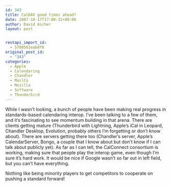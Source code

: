 ```yaml
---
id: 343
title: CalDAV good times ahead?
date: 2007-10-17T17:00:31+00:00
author: David Ascher
layout: post


restapi_import_id:
  - 5780561eab8f6
original_post_id:
  - "343"
categories:
  - Apple
  - Calendaring
  - Chandler
  - MailCo
  - Mozilla
  - Software
  - Thunderbird
---
```

While I wasn&#8217;t looking, a bunch of people have been making real progress in standards-based calendaring interop. I&#8217;ve been talking to a few of them, and it&#8217;s fascinating to see momentum building in that arena. There are clients getting mature (Thunderbird with Lightning, Apple&#8217;s iCal in Leopard, Chandler Desktop, Evolution, probably others I&#8217;m forgetting or don&#8217;t know about). There are servers getting there too (Chandler&#8217;s server, Apple&#8217;s CalendarServer, Bongo, a couple that I know about but don&#8217;t know if I can talk about publicly yet). As far as I can tell, the CalConnect consortium is working, making sure that people play the interop game, even though I&#8217;m sure it&#8217;s hard work. It would be nice if Google wasn&#8217;t so far out in left field, but you can&#8217;t have everything.

Nothing like being minority players to get competitors to cooperate on pushing a standard forward!